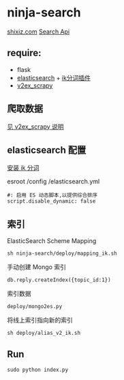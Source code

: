 ninja-search
===

[shixiz.com](http://shixiz.com)
[Search Api](https://github.com/dbbbit/ninja-search/wiki/Search-Api)

require:
--------

* flask
* [elasticsearch](http://www.elasticsearch.org/overview/elasticsearch/) + [ik分词插件](https://github.com/medcl/elasticsearch-analysis-ik)
* [v2ex_scrapy](https://github.com/dbbbit/v2ex_scrapy) 

爬取数据
--------

[见 v2ex_scrapy 说明](https://github.com/dbbbit/v2ex_scrapy)


elasticsearch 配置
-------------------

[安装 ik 分词](https://github.com/medcl/elasticsearch-analysis-ik)

esroot /config /elasticsearch.yml

    #: 启用 ES 动态脚本,以提供综合排序
    script.disable_dynamic: false


索引
--------

ElasticSearch Scheme Mapping  
    
    sh ninja-search/deploy/mapping_ik.sh

手动创建 Mongo 索引

    db.reply.createIndex({topic_id:1})

索引数据
    
    deploy/mongo2es.py 
    
将线上索引指向新的索引
    
    sh deploy/alias_v2_ik.sh


Run 
----
  
    sudo python index.py


